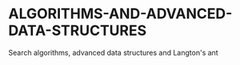 # ALGORITHMS-AND-ADVANCED-DATA-STRUCTURES
Search algorithms, advanced data structures and Langton's ant
